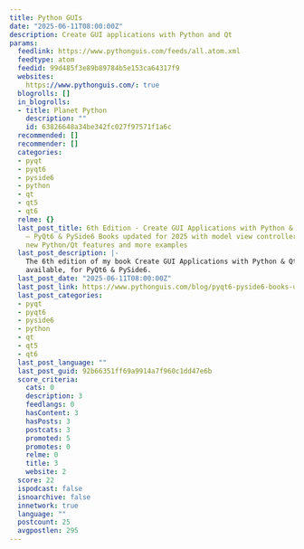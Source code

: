 ```yaml
---
title: Python GUIs
date: "2025-06-11T08:00:00Z"
description: Create GUI applications with Python and Qt
params:
  feedlink: https://www.pythonguis.com/feeds/all.atom.xml
  feedtype: atom
  feedid: 99d485f3e89b89784b5e153ca64317f9
  websites:
    https://www.pythonguis.com/: true
  blogrolls: []
  in_blogrolls:
  - title: Planet Python
    description: ""
    id: 63826648a34be342fc027f97571f1a6c
  recommended: []
  recommender: []
  categories:
  - pyqt
  - pyqt6
  - pyside6
  - python
  - qt
  - qt5
  - qt6
  relme: {}
  last_post_title: 6th Edition - Create GUI Applications with Python & Qt, Released
    — PyQt6 & PySide6 Books updated for 2025 with model view controller architecture,
    new Python/Qt features and more examples
  last_post_description: |-
    The 6th edition of my book Create GUI Applications with Python & Qt is now
    available, for PyQt6 & PySide6.
  last_post_date: "2025-06-11T08:00:00Z"
  last_post_link: https://www.pythonguis.com/blog/pyqt6-pyside6-books-updated-2025/
  last_post_categories:
  - pyqt
  - pyqt6
  - pyside6
  - python
  - qt
  - qt5
  - qt6
  last_post_language: ""
  last_post_guid: 92b66351ff69a9914a7f960c1dd47e6b
  score_criteria:
    cats: 0
    description: 3
    feedlangs: 0
    hasContent: 3
    hasPosts: 3
    postcats: 3
    promoted: 5
    promotes: 0
    relme: 0
    title: 3
    website: 2
  score: 22
  ispodcast: false
  isnoarchive: false
  innetwork: true
  language: ""
  postcount: 25
  avgpostlen: 295
---
```

